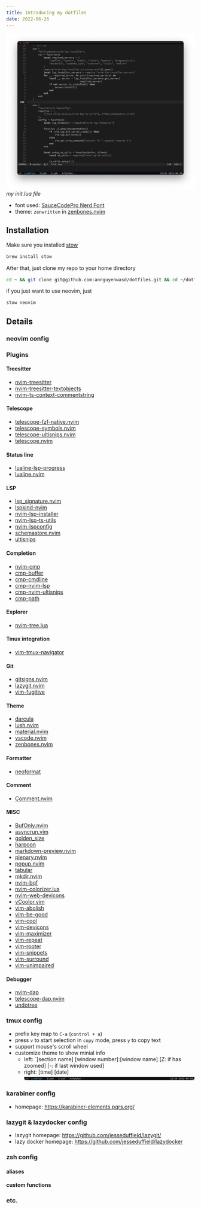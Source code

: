 ```yaml
---
title: Introducing my dotfiles
date: 2022-06-26
---
```


![my init.lua](./neovim.png)
_my init.lua file_

- font used: [SauceCodePro Nerd Font](https://github.com/ryanoasis/nerd-fonts/blob/master/patched-fonts/SourceCodePro/Regular/complete/Sauce%20Code%20Pro%20Nerd%20Font%20Complete.ttf)
- theme: `zenwritten` in [zenbones.nvim](https://github.com/zenbones.nvim)

## Installation

Make sure you installed [stow](https://formulae.brew.sh/formula/stow)

```sh
brew install stow
```

After that, just clone my repo to your home directory

```sh
cd ~ && git clone git@github.com:annguyenwasd/dotfiles.git && cd ~/dotfiles && rm -rf .non-stow && stow . && git stash -u
```

if you just want to use neovim, just
```sh
stow neovim
```

## Details
### neovim config
### Plugins
#### Treesitter
- [nvim-treesitter](https://github.com/nvim-treesitter)
- [nvim-treesitter-textobjects](https://github.com/nvim-treesitter-textobjects)
- [nvim-ts-context-commentstring](https://github.com/nvim-ts-context-commentstring)

#### Telescope
- [telescope-fzf-native.nvim](https://github.com/telescope-fzf-native.nvim)
- [telescope-symbols.nvim](https://github.com/telescope-symbols.nvim)
- [telescope-ultisnips.nvim](https://github.com/telescope-ultisnips.nvim)
- [telescope.nvim](https://github.com/telescope.nvim)

#### Status line
- [lualine-lsp-progress](https://github.com/lualine-lsp-progress)
- [lualine.nvim](https://github.com/lualine.nvim)

#### LSP
- [lsp_signature.nvim](https://github.com/lsp_signature.nvim)
- [lspkind-nvim](https://github.com/lspkind-nvim)
- [nvim-lsp-installer](https://github.com/nvim-lsp-installer)
- [nvim-lsp-ts-utils](https://github.com/nvim-lsp-ts-utils)
- [nvim-lspconfig](https://github.com/nvim-lspconfig)
- [schemastore.nvim](https://github.com/schemastore.nvim)
- [ultisnips](https://github.com/ultisnips)

#### Completion
- [nvim-cmp](https://github.com/nvim-cmp)
- [cmp-buffer](https://github.com/cmp-buffer)
- [cmp-cmdline](https://github.com/cmp-cmdline)
- [cmp-nvim-lsp](https://github.com/cmp-nvim-lsp)
- [cmp-nvim-ultisnips](https://github.com/cmp-nvim-ultisnips)
- [cmp-path](https://github.com/cmp-path)

#### Explorer
- [nvim-tree.lua](https://github.com/nvim-tree.lua)

#### Tmux integration
- [vim-tmux-navigator](https://github.com/vim-tmux-navigator)

#### Git
- [gitsigns.nvim](https://github.com/gitsigns.nvim)
- [lazygit.nvim](https://github.com/lazygit.nvim)
- [vim-fugitive](https://github.com/vim-fugitive)

#### Theme
- [darcula](https://github.com/darcula)
- [lush.nvim](https://github.com/lush.nvim)
- [material.nvim](https://github.com/material.nvim)
- [vscode.nvim](https://github.com/vscode.nvim)
- [zenbones.nvim](https://github.com/zenbones.nvim)

#### Formatter
- [neoformat](https://github.com/neoformat)

#### Comment
- [Comment.nvim](https://github.com/Comment.nvim)

#### MISC
 - [BufOnly.nvim](https://github.com/BufOnly.nvim)
 - [asyncrun.vim](https://github.com/asyncrun.vim)
 - [golden_size](https://github.com/golden_size)
 - [harpoon](https://github.com/harpoon)
 - [markdown-preview.nvim](https://github.com/markdown-preview.nvim)
 - [plenary.nvim](https://github.com/plenary.nvim)
 - [popup.nvim](https://github.com/popup.nvim)
 - [tabular](https://github.com/tabular)
 - [mkdir.nvim](https://github.com/mkdir.nvim)
 - [nvim-bqf](https://github.com/nvim-bqf)
 - [nvim-colorizer.lua](https://github.com/nvim-colorizer.lua)
 - [nvim-web-devicons](https://github.com/nvim-web-devicons)
 - [vCoolor.vim](https://github.com/vCoolor.vim)
 - [vim-abolish](https://github.com/vim-abolish)
 - [vim-be-good](https://github.com/vim-be-good)
 - [vim-cool](https://github.com/vim-cool)
 - [vim-devicons](https://github.com/vim-devicons)
 - [vim-maximizer](https://github.com/vim-maximizer)
 - [vim-repeat](https://github.com/vim-repeat)
 - [vim-rooter](https://github.com/vim-rooter)
 - [vim-snippets](https://github.com/vim-snippets)
 - [vim-surround](https://github.com/vim-surround)
 - [vim-unimpaired](https://github.com/vim-unimpaired)

#### Debugger
- [nvim-dap](https://github.com/nvim-dap)
- [telescope-dap.nvim](https://github.com/telescope-dap.nvim)
- [undotree](https://github.com/undotree)



### tmux config
- prefix key map to `C-a` (`control + a`)
- press `v` to start selection in `copy` mode, press `y` to copy text
- support mouse's scroll wheel
- customize theme to show minial info
  - left: `[section name] [window number]:[window name] [Z: if has zoomed] [-: if last window used]
  - right: [time] [date]
![Tmux status line](./tmux.png)

### karabiner config
- homepage: https://karabiner-elements.pqrs.org/

### lazygit & lazydocker config
- lazygit homepage: https://github.com/jesseduffield/lazygit/
- lazy docker homepage: https://github.com/jesseduffield/lazydocker

### zsh config
#### aliases
#### custom functions
### etc.
